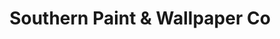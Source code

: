 ---
title: "Southern Paint & Wallpaper Co"
url: /new-smyrna-beach/southern-paint-und-wallpaper-co/
shop: Farben
---